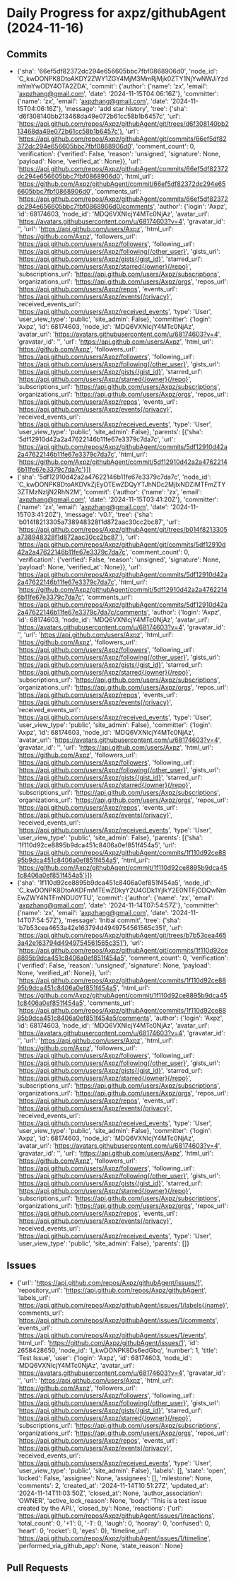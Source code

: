 # Daily Progress for axpz/githubAgent (2024-11-16)

## Commits
- {'sha': '66ef5df82372dc294e656605bbc7fbf0868906d0', 'node_id': 'C_kwDONPK8DtoAKDY2ZWY1ZGY4MjM3MmRjMjk0ZTY1NjYwNWJiYzdmYmYwODY4OTA2ZDA', 'commit': {'author': {'name': 'zx', 'email': 'axpzhang@gmail.com', 'date': '2024-11-15T04:06:16Z'}, 'committer': {'name': 'zx', 'email': 'axpzhang@gmail.com', 'date': '2024-11-15T04:06:16Z'}, 'message': 'add star history', 'tree': {'sha': 'd6f308140bb213468da49e072b61cc58b1b6457c', 'url': 'https://api.github.com/repos/Axpz/githubAgent/git/trees/d6f308140bb213468da49e072b61cc58b1b6457c'}, 'url': 'https://api.github.com/repos/Axpz/githubAgent/git/commits/66ef5df82372dc294e656605bbc7fbf0868906d0', 'comment_count': 0, 'verification': {'verified': False, 'reason': 'unsigned', 'signature': None, 'payload': None, 'verified_at': None}}, 'url': 'https://api.github.com/repos/Axpz/githubAgent/commits/66ef5df82372dc294e656605bbc7fbf0868906d0', 'html_url': 'https://github.com/Axpz/githubAgent/commit/66ef5df82372dc294e656605bbc7fbf0868906d0', 'comments_url': 'https://api.github.com/repos/Axpz/githubAgent/commits/66ef5df82372dc294e656605bbc7fbf0868906d0/comments', 'author': {'login': 'Axpz', 'id': 68174603, 'node_id': 'MDQ6VXNlcjY4MTc0NjAz', 'avatar_url': 'https://avatars.githubusercontent.com/u/68174603?v=4', 'gravatar_id': '', 'url': 'https://api.github.com/users/Axpz', 'html_url': 'https://github.com/Axpz', 'followers_url': 'https://api.github.com/users/Axpz/followers', 'following_url': 'https://api.github.com/users/Axpz/following{/other_user}', 'gists_url': 'https://api.github.com/users/Axpz/gists{/gist_id}', 'starred_url': 'https://api.github.com/users/Axpz/starred{/owner}{/repo}', 'subscriptions_url': 'https://api.github.com/users/Axpz/subscriptions', 'organizations_url': 'https://api.github.com/users/Axpz/orgs', 'repos_url': 'https://api.github.com/users/Axpz/repos', 'events_url': 'https://api.github.com/users/Axpz/events{/privacy}', 'received_events_url': 'https://api.github.com/users/Axpz/received_events', 'type': 'User', 'user_view_type': 'public', 'site_admin': False}, 'committer': {'login': 'Axpz', 'id': 68174603, 'node_id': 'MDQ6VXNlcjY4MTc0NjAz', 'avatar_url': 'https://avatars.githubusercontent.com/u/68174603?v=4', 'gravatar_id': '', 'url': 'https://api.github.com/users/Axpz', 'html_url': 'https://github.com/Axpz', 'followers_url': 'https://api.github.com/users/Axpz/followers', 'following_url': 'https://api.github.com/users/Axpz/following{/other_user}', 'gists_url': 'https://api.github.com/users/Axpz/gists{/gist_id}', 'starred_url': 'https://api.github.com/users/Axpz/starred{/owner}{/repo}', 'subscriptions_url': 'https://api.github.com/users/Axpz/subscriptions', 'organizations_url': 'https://api.github.com/users/Axpz/orgs', 'repos_url': 'https://api.github.com/users/Axpz/repos', 'events_url': 'https://api.github.com/users/Axpz/events{/privacy}', 'received_events_url': 'https://api.github.com/users/Axpz/received_events', 'type': 'User', 'user_view_type': 'public', 'site_admin': False}, 'parents': [{'sha': '5df12910d42a2a47622146b11fe67e3379c7da7c', 'url': 'https://api.github.com/repos/Axpz/githubAgent/commits/5df12910d42a2a47622146b11fe67e3379c7da7c', 'html_url': 'https://github.com/Axpz/githubAgent/commit/5df12910d42a2a47622146b11fe67e3379c7da7c'}]}
- {'sha': '5df12910d42a2a47622146b11fe67e3379c7da7c', 'node_id': 'C_kwDONPK8DtoAKDVkZjEyOTEwZDQyYTJhNDc2MjIxNDZiMTFmZTY3ZTMzNzljN2RhN2M', 'commit': {'author': {'name': 'zx', 'email': 'axpzhang@gmail.com', 'date': '2024-11-15T03:41:20Z'}, 'committer': {'name': 'zx', 'email': 'axpzhang@gmail.com', 'date': '2024-11-15T03:41:20Z'}, 'message': 'v0.1', 'tree': {'sha': 'b014f8213305a738948328f1d872aac30cc2bc87', 'url': 'https://api.github.com/repos/Axpz/githubAgent/git/trees/b014f8213305a738948328f1d872aac30cc2bc87'}, 'url': 'https://api.github.com/repos/Axpz/githubAgent/git/commits/5df12910d42a2a47622146b11fe67e3379c7da7c', 'comment_count': 0, 'verification': {'verified': False, 'reason': 'unsigned', 'signature': None, 'payload': None, 'verified_at': None}}, 'url': 'https://api.github.com/repos/Axpz/githubAgent/commits/5df12910d42a2a47622146b11fe67e3379c7da7c', 'html_url': 'https://github.com/Axpz/githubAgent/commit/5df12910d42a2a47622146b11fe67e3379c7da7c', 'comments_url': 'https://api.github.com/repos/Axpz/githubAgent/commits/5df12910d42a2a47622146b11fe67e3379c7da7c/comments', 'author': {'login': 'Axpz', 'id': 68174603, 'node_id': 'MDQ6VXNlcjY4MTc0NjAz', 'avatar_url': 'https://avatars.githubusercontent.com/u/68174603?v=4', 'gravatar_id': '', 'url': 'https://api.github.com/users/Axpz', 'html_url': 'https://github.com/Axpz', 'followers_url': 'https://api.github.com/users/Axpz/followers', 'following_url': 'https://api.github.com/users/Axpz/following{/other_user}', 'gists_url': 'https://api.github.com/users/Axpz/gists{/gist_id}', 'starred_url': 'https://api.github.com/users/Axpz/starred{/owner}{/repo}', 'subscriptions_url': 'https://api.github.com/users/Axpz/subscriptions', 'organizations_url': 'https://api.github.com/users/Axpz/orgs', 'repos_url': 'https://api.github.com/users/Axpz/repos', 'events_url': 'https://api.github.com/users/Axpz/events{/privacy}', 'received_events_url': 'https://api.github.com/users/Axpz/received_events', 'type': 'User', 'user_view_type': 'public', 'site_admin': False}, 'committer': {'login': 'Axpz', 'id': 68174603, 'node_id': 'MDQ6VXNlcjY4MTc0NjAz', 'avatar_url': 'https://avatars.githubusercontent.com/u/68174603?v=4', 'gravatar_id': '', 'url': 'https://api.github.com/users/Axpz', 'html_url': 'https://github.com/Axpz', 'followers_url': 'https://api.github.com/users/Axpz/followers', 'following_url': 'https://api.github.com/users/Axpz/following{/other_user}', 'gists_url': 'https://api.github.com/users/Axpz/gists{/gist_id}', 'starred_url': 'https://api.github.com/users/Axpz/starred{/owner}{/repo}', 'subscriptions_url': 'https://api.github.com/users/Axpz/subscriptions', 'organizations_url': 'https://api.github.com/users/Axpz/orgs', 'repos_url': 'https://api.github.com/users/Axpz/repos', 'events_url': 'https://api.github.com/users/Axpz/events{/privacy}', 'received_events_url': 'https://api.github.com/users/Axpz/received_events', 'type': 'User', 'user_view_type': 'public', 'site_admin': False}, 'parents': [{'sha': '1f110d92ce8895b9dca451c8406a0ef851f454a5', 'url': 'https://api.github.com/repos/Axpz/githubAgent/commits/1f110d92ce8895b9dca451c8406a0ef851f454a5', 'html_url': 'https://github.com/Axpz/githubAgent/commit/1f110d92ce8895b9dca451c8406a0ef851f454a5'}]}
- {'sha': '1f110d92ce8895b9dca451c8406a0ef851f454a5', 'node_id': 'C_kwDONPK8DtoAKDFmMTEwZDkyY2U4ODk1YjlkY2E0NTFjODQwNmEwZWY4NTFmNDU0YTU', 'commit': {'author': {'name': 'zx', 'email': 'axpzhang@gmail.com', 'date': '2024-11-14T07:54:57Z'}, 'committer': {'name': 'zx', 'email': 'axpzhang@gmail.com', 'date': '2024-11-14T07:54:57Z'}, 'message': 'Initial commit', 'tree': {'sha': 'b7b53cea4653a42e163794d4949754561565c351', 'url': 'https://api.github.com/repos/Axpz/githubAgent/git/trees/b7b53cea4653a42e163794d4949754561565c351'}, 'url': 'https://api.github.com/repos/Axpz/githubAgent/git/commits/1f110d92ce8895b9dca451c8406a0ef851f454a5', 'comment_count': 0, 'verification': {'verified': False, 'reason': 'unsigned', 'signature': None, 'payload': None, 'verified_at': None}}, 'url': 'https://api.github.com/repos/Axpz/githubAgent/commits/1f110d92ce8895b9dca451c8406a0ef851f454a5', 'html_url': 'https://github.com/Axpz/githubAgent/commit/1f110d92ce8895b9dca451c8406a0ef851f454a5', 'comments_url': 'https://api.github.com/repos/Axpz/githubAgent/commits/1f110d92ce8895b9dca451c8406a0ef851f454a5/comments', 'author': {'login': 'Axpz', 'id': 68174603, 'node_id': 'MDQ6VXNlcjY4MTc0NjAz', 'avatar_url': 'https://avatars.githubusercontent.com/u/68174603?v=4', 'gravatar_id': '', 'url': 'https://api.github.com/users/Axpz', 'html_url': 'https://github.com/Axpz', 'followers_url': 'https://api.github.com/users/Axpz/followers', 'following_url': 'https://api.github.com/users/Axpz/following{/other_user}', 'gists_url': 'https://api.github.com/users/Axpz/gists{/gist_id}', 'starred_url': 'https://api.github.com/users/Axpz/starred{/owner}{/repo}', 'subscriptions_url': 'https://api.github.com/users/Axpz/subscriptions', 'organizations_url': 'https://api.github.com/users/Axpz/orgs', 'repos_url': 'https://api.github.com/users/Axpz/repos', 'events_url': 'https://api.github.com/users/Axpz/events{/privacy}', 'received_events_url': 'https://api.github.com/users/Axpz/received_events', 'type': 'User', 'user_view_type': 'public', 'site_admin': False}, 'committer': {'login': 'Axpz', 'id': 68174603, 'node_id': 'MDQ6VXNlcjY4MTc0NjAz', 'avatar_url': 'https://avatars.githubusercontent.com/u/68174603?v=4', 'gravatar_id': '', 'url': 'https://api.github.com/users/Axpz', 'html_url': 'https://github.com/Axpz', 'followers_url': 'https://api.github.com/users/Axpz/followers', 'following_url': 'https://api.github.com/users/Axpz/following{/other_user}', 'gists_url': 'https://api.github.com/users/Axpz/gists{/gist_id}', 'starred_url': 'https://api.github.com/users/Axpz/starred{/owner}{/repo}', 'subscriptions_url': 'https://api.github.com/users/Axpz/subscriptions', 'organizations_url': 'https://api.github.com/users/Axpz/orgs', 'repos_url': 'https://api.github.com/users/Axpz/repos', 'events_url': 'https://api.github.com/users/Axpz/events{/privacy}', 'received_events_url': 'https://api.github.com/users/Axpz/received_events', 'type': 'User', 'user_view_type': 'public', 'site_admin': False}, 'parents': []}

## Issues
- {'url': 'https://api.github.com/repos/Axpz/githubAgent/issues/1', 'repository_url': 'https://api.github.com/repos/Axpz/githubAgent', 'labels_url': 'https://api.github.com/repos/Axpz/githubAgent/issues/1/labels{/name}', 'comments_url': 'https://api.github.com/repos/Axpz/githubAgent/issues/1/comments', 'events_url': 'https://api.github.com/repos/Axpz/githubAgent/issues/1/events', 'html_url': 'https://github.com/Axpz/githubAgent/issues/1', 'id': 2658428650, 'node_id': 'I_kwDONPK8Ds6edGbq', 'number': 1, 'title': 'Test Issue', 'user': {'login': 'Axpz', 'id': 68174603, 'node_id': 'MDQ6VXNlcjY4MTc0NjAz', 'avatar_url': 'https://avatars.githubusercontent.com/u/68174603?v=4', 'gravatar_id': '', 'url': 'https://api.github.com/users/Axpz', 'html_url': 'https://github.com/Axpz', 'followers_url': 'https://api.github.com/users/Axpz/followers', 'following_url': 'https://api.github.com/users/Axpz/following{/other_user}', 'gists_url': 'https://api.github.com/users/Axpz/gists{/gist_id}', 'starred_url': 'https://api.github.com/users/Axpz/starred{/owner}{/repo}', 'subscriptions_url': 'https://api.github.com/users/Axpz/subscriptions', 'organizations_url': 'https://api.github.com/users/Axpz/orgs', 'repos_url': 'https://api.github.com/users/Axpz/repos', 'events_url': 'https://api.github.com/users/Axpz/events{/privacy}', 'received_events_url': 'https://api.github.com/users/Axpz/received_events', 'type': 'User', 'user_view_type': 'public', 'site_admin': False}, 'labels': [], 'state': 'open', 'locked': False, 'assignee': None, 'assignees': [], 'milestone': None, 'comments': 2, 'created_at': '2024-11-14T10:51:27Z', 'updated_at': '2024-11-14T11:03:50Z', 'closed_at': None, 'author_association': 'OWNER', 'active_lock_reason': None, 'body': 'This is a test issue created by the API.', 'closed_by': None, 'reactions': {'url': 'https://api.github.com/repos/Axpz/githubAgent/issues/1/reactions', 'total_count': 0, '+1': 0, '-1': 0, 'laugh': 0, 'hooray': 0, 'confused': 0, 'heart': 0, 'rocket': 0, 'eyes': 0}, 'timeline_url': 'https://api.github.com/repos/Axpz/githubAgent/issues/1/timeline', 'performed_via_github_app': None, 'state_reason': None}

## Pull Requests
